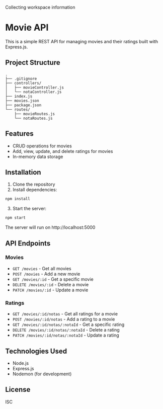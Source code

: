 Collecting workspace information

# Movie API

This is a simple REST API for managing movies and their ratings built with Express.js.

## Project Structure

```
.
├── .gitignore
├── controllers/
│   ├── movieController.js
│   └── notaController.js
├── index.js
├── movies.json
├── package.json
└── routes/
    ├── movieRoutes.js
    └── notaRoutes.js
```

## Features

- CRUD operations for movies
- Add, view, update, and delete ratings for movies
- In-memory data storage

## Installation

1. Clone the repository
2. Install dependencies:

```bash
npm install
```

3. Start the server:

```bash
npm start
```

The server will run on http://localhost:5000

## API Endpoints

### Movies

- `GET /movies` - Get all movies
- `POST /movies` - Add a new movie
- `GET /movies/:id` - Get a specific movie
- `DELETE /movies/:id` - Delete a movie
- `PATCH /movies/:id` - Update a movie

### Ratings

- `GET /movies/:id/notas` - Get all ratings for a movie
- `POST /movies/:id/notas` - Add a rating to a movie
- `GET /movies/:id/notas/:notaId` - Get a specific rating
- `DELETE /movies/:id/notas/:notaId` - Delete a rating
- `PATCH /movies/:id/notas/:notaId` - Update a rating

## Technologies Used

- Node.js
- Express.js
- Nodemon (for development)

## License

ISC